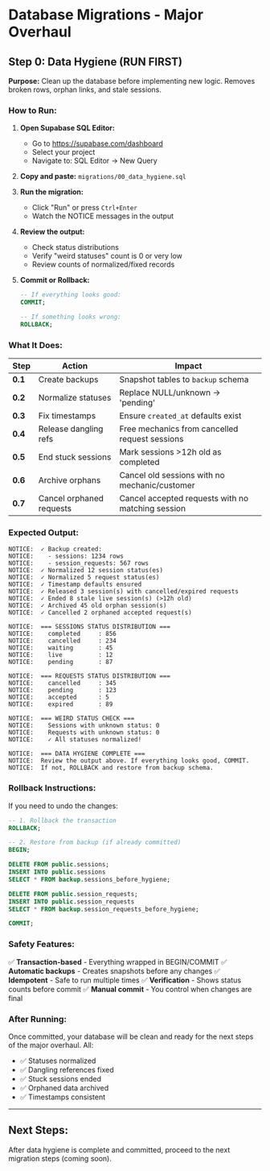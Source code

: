 # Database Migrations - Major Overhaul

## Step 0: Data Hygiene (RUN FIRST)

**Purpose:** Clean up the database before implementing new logic. Removes broken rows, orphan links, and stale sessions.

### How to Run:

1. **Open Supabase SQL Editor:**
   - Go to https://supabase.com/dashboard
   - Select your project
   - Navigate to: SQL Editor → New Query

2. **Copy and paste:** `migrations/00_data_hygiene.sql`

3. **Run the migration:**
   - Click "Run" or press `Ctrl+Enter`
   - Watch the NOTICE messages in the output

4. **Review the output:**
   - Check status distributions
   - Verify "weird statuses" count is 0 or very low
   - Review counts of normalized/fixed records

5. **Commit or Rollback:**
   ```sql
   -- If everything looks good:
   COMMIT;

   -- If something looks wrong:
   ROLLBACK;
   ```

### What It Does:

| Step | Action | Impact |
|------|--------|--------|
| **0.1** | Create backups | Snapshot tables to `backup` schema |
| **0.2** | Normalize statuses | Replace NULL/unknown → 'pending' |
| **0.3** | Fix timestamps | Ensure `created_at` defaults exist |
| **0.4** | Release dangling refs | Free mechanics from cancelled request sessions |
| **0.5** | End stuck sessions | Mark sessions >12h old as completed |
| **0.6** | Archive orphans | Cancel old sessions with no mechanic/customer |
| **0.7** | Cancel orphaned requests | Cancel accepted requests with no matching session |

### Expected Output:

```
NOTICE:  ✓ Backup created:
NOTICE:    - sessions: 1234 rows
NOTICE:    - session_requests: 567 rows
NOTICE:  ✓ Normalized 12 session status(es)
NOTICE:  ✓ Normalized 5 request status(es)
NOTICE:  ✓ Timestamp defaults ensured
NOTICE:  ✓ Released 3 session(s) with cancelled/expired requests
NOTICE:  ✓ Ended 8 stale live session(s) (>12h old)
NOTICE:  ✓ Archived 45 old orphan session(s)
NOTICE:  ✓ Cancelled 2 orphaned accepted request(s)

NOTICE:  === SESSIONS STATUS DISTRIBUTION ===
NOTICE:    completed     : 856
NOTICE:    cancelled     : 234
NOTICE:    waiting       : 45
NOTICE:    live          : 12
NOTICE:    pending       : 87

NOTICE:  === REQUESTS STATUS DISTRIBUTION ===
NOTICE:    cancelled     : 345
NOTICE:    pending       : 123
NOTICE:    accepted      : 5
NOTICE:    expired       : 89

NOTICE:  === WEIRD STATUS CHECK ===
NOTICE:    Sessions with unknown status: 0
NOTICE:    Requests with unknown status: 0
NOTICE:    ✓ All statuses normalized!

NOTICE:  === DATA HYGIENE COMPLETE ===
NOTICE:  Review the output above. If everything looks good, COMMIT.
NOTICE:  If not, ROLLBACK and restore from backup schema.
```

### Rollback Instructions:

If you need to undo the changes:

```sql
-- 1. Rollback the transaction
ROLLBACK;

-- 2. Restore from backup (if already committed)
BEGIN;

DELETE FROM public.sessions;
INSERT INTO public.sessions
SELECT * FROM backup.sessions_before_hygiene;

DELETE FROM public.session_requests;
INSERT INTO public.session_requests
SELECT * FROM backup.session_requests_before_hygiene;

COMMIT;
```

### Safety Features:

✅ **Transaction-based** - Everything wrapped in BEGIN/COMMIT
✅ **Automatic backups** - Creates snapshots before any changes
✅ **Idempotent** - Safe to run multiple times
✅ **Verification** - Shows status counts before commit
✅ **Manual commit** - You control when changes are final

### After Running:

Once committed, your database will be clean and ready for the next steps of the major overhaul. All:
- ✅ Statuses normalized
- ✅ Dangling references fixed
- ✅ Stuck sessions ended
- ✅ Orphaned data archived
- ✅ Timestamps consistent

---

## Next Steps:

After data hygiene is complete and committed, proceed to the next migration steps (coming soon).
